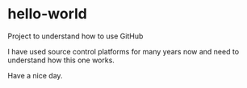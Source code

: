 # hello-world
Project to understand how to use GitHub

I have used source control platforms for many years now and need to understand how this one works.

Have a nice day.
